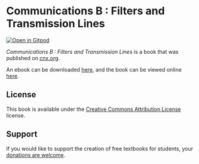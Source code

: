 # Communications B : Filters and Transmission Lines

[![Open in Gitpod](https://gitpod.io/button/open-in-gitpod.svg)](https://gitpod.io/from-referrer/)

_Communications B : Filters and Transmission Lines_ is a book that was published on [cnx.org](https://cnx.org/).

An ebook can be downloaded [here](https://github.com/cnx-user-books/cnxbook-communications-b-filters-and-transmission-lines/releases/latest), and the book can be viewed online [here](https://github.com/cnx-user-books/cnxbook-communications-b-filters-and-transmission-lines/releases/latest).

## License
This book is available under the [Creative Commons Attribution License](./LICENSE) license.

## Support
If you would like to support the creation of free textbooks for students, your [donations are welcome](https://riceconnect.rice.edu/donation/support-openstax-banner).
